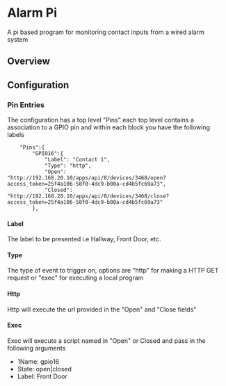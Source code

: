 # Alarm Pi

A pi based program for monitoring contact inputs from a wired alarm system

## Overview



## Configuration

 
### Pin Entries

The configuration has a top level "Pins" each top level contains a association to a GPIO pin and within each block  you have the following labels

```
	"Pins":{
		"GPIO16":{
    		"Label": "Contact 1",
    		"Type": "http",
			"Open": "http://192.168.20.10/apps/api/8/devices/3468/open?access_token=25f4a106-58f0-4dc9-b00a-cd4b5fc69a73",
			"Closed": "http://192.168.20.10/apps/api/8/devices/3468/close?access_token=25f4a106-58f0-4dc9-b00a-cd4b5fc69a73"
		},
```

#### Label

The label to be presented i.e Hallway, Front Door, etc.

#### Type

The type of event to trigger on, options are "http" for making a HTTP GET request or "exec" for executing a local program

#### Http 

Http will execute the url provided in the "Open" and "Close fields"

#### Exec

Exec will execute a script named in "Open" or Closed and pass in the following arguments


* 1Name: gpio16
* State: open|closed
* Label: Front Door





